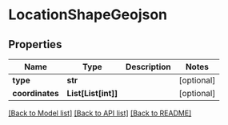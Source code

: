 # LocationShapeGeojson


## Properties

Name | Type | Description | Notes
------------ | ------------- | ------------- | -------------
**type** | **str** |  | [optional] 
**coordinates** | **List[List[int]]** |  | [optional] 

[[Back to Model list]](../README.md#documentation-for-models) [[Back to API list]](../README.md#documentation-for-api-endpoints) [[Back to README]](../README.md)


